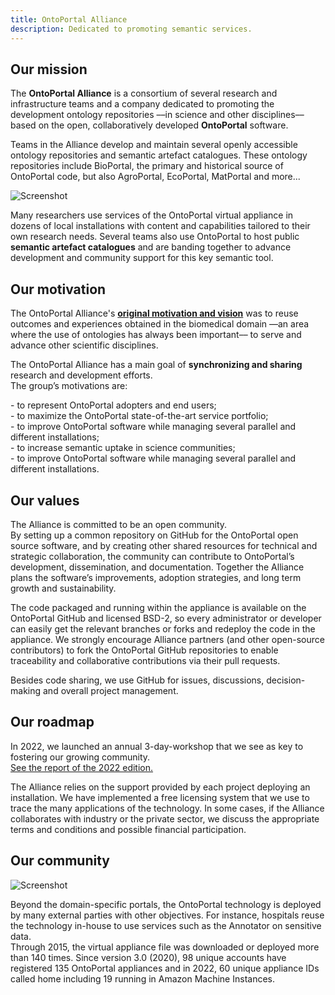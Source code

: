```yaml
---
title: OntoPortal Alliance
description: Dedicated to promoting semantic services.
---
```

<!---
<div style="text-align: center; margin: 5px"> 
	<img src="{{ site.baseurl }}/images/alliance_logo.png" style="height: 150px; width: 150px">
</div>

<p class="subtext editable">  </p>
<a href="" target="_blank"> ... </a> 
-->


## Our <strong>mission</strong>
<p class="subtext editable">The <strong>OntoPortal Alliance</strong> is a consortium of several research and infrastructure teams and a company dedicated to promoting the development ontology repositories ––in science and other disciplines–– based on the open, collaboratively developed <strong>OntoPortal</strong> software.</p>

<p class="subtext editable">Teams in the Alliance develop and maintain several openly accessible ontology repositories and semantic artefact catalogues. These ontology repositories include BioPortal, the primary and historical source of OntoPortal code, but also AgroPortal, EcoPortal, MatPortal and more...</p>

<div>
	<img src="{{ site.baseurl }}/images/OntoPortalInstances_v3.png" alt="Screenshot" />
</div>

<p class="subtext editable"> Many researchers use services of the OntoPortal virtual appliance in dozens of local installations with content and capabilities tailored to their own research needs. Several teams also use OntoPortal to host public <strong>semantic artefact catalogues</strong> and are banding together to advance development and community support for this key semantic tool. </p>

## Our <strong>motivation</strong>

<p class="subtext editable"> The OntoPortal Alliance's <strong><a href="https://hal.science/lirmm-02360625" target="_blank">original motivation and vision</a></strong> was to reuse outcomes and experiences obtained in the biomedical domain ––an area where the use of ontologies has always been important–– to serve and advance other scientific disciplines.</p>

<p class="subtext editable"> The OntoPortal Alliance has a main goal of <strong>synchronizing and sharing</strong> research and development efforts. <br> The group’s motivations are:</p>

<p class="subtext editable"> 
	- to represent OntoPortal adopters and end users; <br> 
	- to maximize the OntoPortal state-of-the-art service portfolio; <br>
	- to improve OntoPortal software while managing several parallel and different installations; <br>
	- to increase semantic uptake in science communities; <br>
	- to improve OntoPortal software while managing several parallel and different installations.<br>
</p>

## Our <strong>values</strong>

<p class="subtext editable"> The Alliance is committed to be an open community. <br>
 By setting up a common repository on GitHub for the OntoPortal open source software, and by creating other shared resources for technical and strategic collaboration, the community can contribute to OntoPortal’s development, dissemination, and documentation. Together the Alliance plans the software’s improvements, adoption strategies, and long term growth and sustainability. </p>

<p class="subtext editable"> The code packaged and running within the appliance is available on the OntoPortal GitHub and licensed BSD-2, so every administrator or developer can easily get the relevant branches or forks and redeploy the code in the appliance. We strongly encourage Alliance partners (and other open-source contributors) to fork the OntoPortal GitHub repositories to enable traceability and collaborative contributions via their pull requests. </p>

<p class="subtext editable"> Besides code sharing, we use GitHub for issues, discussions, decision-making and overall project management. </p>

## Our <strong>roadmap</strong>

<p class="subtext editable"> In 2022, we launched an annual 3-day-workshop that we see as key to fostering our growing community.<br> <a href="https://hal.science/hal-04087929" target="_blank"> See the report of the 2022 edition. </a> </p>

<p class="subtext editable"> The Alliance relies on the support provided by each project deploying an installation. We have implemented a free licensing system that we use to trace the many applications of the technology. In some cases, if the Alliance collaborates with industry or the private sector, we discuss the appropriate terms and conditions and possible financial participation. </p>

## Our <strong>community</strong>
<div>
	<img src="{{ site.baseurl }}/images/workshop2022-group-photo.png" alt="Screenshot" />
</div>

<p class="subtext editable"> Beyond the domain-specific portals, the OntoPortal technology is deployed by many external parties with other objectives. For instance, hospitals reuse the technology in-house to use services such as the Annotator on sensitive data. <br>
Through 2015, the virtual appliance file was downloaded or deployed more than 140 times. Since version 3.0 (2020), 98 unique accounts have registered 135 OntoPortal appliances and in 2022, 60 unique appliance IDs called home including 19 running in Amazon Machine Instances.
 </p>

 




